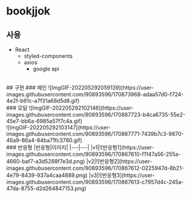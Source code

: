 
# bookjjok

## 사용
- React
	- styled-components
	- axios
		- google api
<br/>
## 구현
### 메인
![ImgGIF-202205292059139](https://user-images.githubusercontent.com/90893596/170873968-adaa57d0-f724-4e2f-b91c-a7f31a68d5d8.gif)
<br/>
### 모달
![ImgGIF-202205292102146](https://user-images.githubusercontent.com/90893596/170867723-b4ca6735-55e2-45e7-bb6a-6985a57f7c4a.gif)
<br/>
![ImgGIF-202205292103147](https://user-images.githubusercontent.com/90893596/170867771-7439b7c3-9870-46a9-86a4-84ba71fc3780.gif)
<br/>
### 반응형
|반응형|이미지|
|---|---|
|v1|![반응형1](https://user-images.githubusercontent.com/90893596/170867610-f1147a56-255a-4660-baf7-a3d5288f7e3d.png)
|v2|![반응형2](https://user-images.githubusercontent.com/90893596/170867612-0225947d-8b21-4e79-8439-937a4caa4889.png)
|v3|![반응형3](https://user-images.githubusercontent.com/90893596/170867613-c7957d4c-245a-47da-8755-d2d264847153.png)
